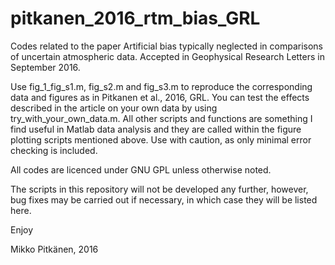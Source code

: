 # pitkanen_2016_rtm_bias_GRL
Codes related to the paper Artificial bias typically neglected in comparisons of uncertain atmospheric data. Accepted in Geophysical Research Letters in September 2016.

Use fig_1_fig_s1.m, fig_s2.m and fig_s3.m to reproduce the corresponding data and figures as in Pitkanen et al., 2016, GRL. You can test the effects described in the article on your own data by using try_with_your_own_data.m. All other scripts and functions are something I find useful in Matlab data analysis and they are called within the figure plotting scripts mentioned above. Use with caution, as only minimal error checking is included.

All codes are licenced under GNU GPL unless otherwise noted.

The scripts in this repository will not be developed any further, however, bug fixes may be carried out if necessary, in which case they will be listed here.

Enjoy

Mikko Pitkänen, 2016

